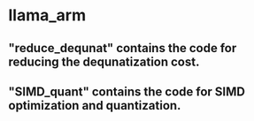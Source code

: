 # llama_arm

## "reduce_dequnat" contains the code for reducing the dequnatization cost.

## "SIMD_quant" contains the code for  SIMD optimization and quantization.
